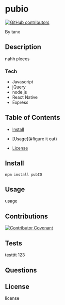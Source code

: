 # pubio

[![GitHub contributors](https://img.shields.io/github/contributors/pubIO-2020/pubIO.svg?style=flat)]()

By tanx

## Description

nahh pleees

### Tech

- Javascript
- jQuery
- node.js
- React Native
- Express


## Table of Contents

* [Install](#install)

* [Usage](#figure it out)

* [License](#MIT)

## Install

`npm install pubIO`

## Usage

usage

## Contributions

[![Contributor Covenant](https://img.shields.io/badge/Contributor%20Covenant-v2.0%20adopted-ff69b4.svg)](code_of_conduct.md)

## Tests

testttt 123

## Questions

## License

license

